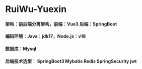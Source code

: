 <h1>RuiWu-Yuexin</h1>
<h4>架构：前后端分离架构，前端：Vue3 后端：SpringBoot</h4>
<h4>编码环境：Java：jdk17，Node.js：v18</h4>
<h4>数据库：Mysql</h4>
<h4>后端技术选型：
                SpringBoot3
                Mybatis
                Redis
                SpringSecurity
                jwt
</h4>

